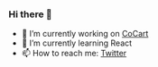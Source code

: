 ### Hi there 👋

- 💜 I’m currently working on [CoCart](https://github.com/co-cart/co-cart)
- 🌱 I’m currently learning React
- 📫 How to reach me: [Twitter](https://twitter.com/sebd86)
